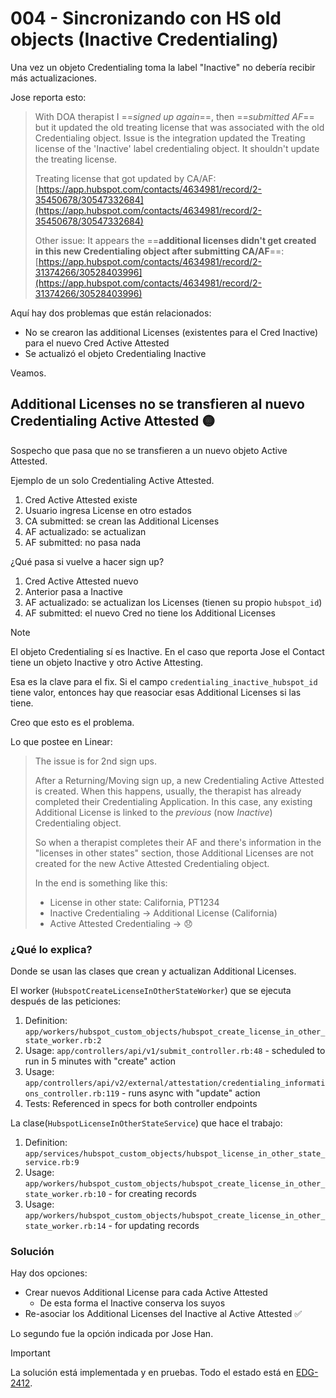# 004 - Sincronizando con HS old objects (Inactive Credentialing)

Una vez un objeto Credentialing toma la label "Inactive" no debería recibir más actualizaciones.

Jose reporta esto:

> With DOA therapist I ==_signed up again_==, then ==_submitted AF_== but it updated the old treating license that was associated with the old Credentialing object. Issue is the integration updated the Treating license of the 'Inactive' label credentialing object. It shouldn't update the treating license.  
>
> Treating license that got updated by CA/AF: [https://app.hubspot.com/contacts/4634981/record/2-35450678/30547332684](https://app.hubspot.com/contacts/4634981/record/2-35450678/30547332684)  
>
> Other issue: It appears the ==**additional licenses didn't get created in this new Credentialing object after submitting CA/AF**==: [https://app.hubspot.com/contacts/4634981/record/2-31374266/30528403996](https://app.hubspot.com/contacts/4634981/record/2-31374266/30528403996)

Aquí hay dos problemas que están relacionados:

- No se crearon las additional Licenses (existentes para el Cred Inactive) para el nuevo Cred Active Attested
- Se actualizó el objeto Credentialing Inactive

Veamos.

## Additional Licenses no se transfieren al nuevo Credentialing Active Attested 🟡

Sospecho que pasa que no se transfieren a un nuevo objeto Active Attested.

Ejemplo de un solo Credentialing Active Attested.

1. Cred Active Attested existe
2. Usuario ingresa License en otro estados
3. CA submitted: se crean las Additional Licenses
4. AF actualizado: se actualizan
5. AF submitted: no pasa nada

¿Qué pasa si vuelve a hacer sign up?

1. Cred Active Attested nuevo
2. Anterior pasa a Inactive
3. AF actualizado: se actualizan los Licenses (tienen su propio `hubspot_id`)
4. AF submitted: el nuevo Cred no tiene los Additional Licenses

> [!Note]
> El objeto Credentialing sí es Inactive. En el caso que reporta Jose el Contact tiene un objeto Inactive y otro Active Attesting.
>
> Esa es la clave para el fix. Si el campo `credentialing_inactive_hubspot_id` tiene valor, entonces hay que reasociar esas Additional Licenses si las tiene.

Creo que esto es el problema.

Lo que postee en Linear:

> The issue is for 2nd sign ups.
> 
> After a Returning/Moving sign up, a new Credentialing Active Attested is created. When this happens, usually, the therapist has already completed their Credentialing Application. In this case, any existing Additional License is linked to the _previous_ (now _Inactive_) Credentialing object.
> 
> So when a therapist completes their AF and there's information in the "licenses in other states" section, those Additional Licenses are not created for the new Active Attested Credentialing object.
> 
> In the end is something like this:
> 
>  - License in other state: California, PT1234
>  - Inactive Credentialing -> Additional License (California)
>  - Active Attested Credentialing -> 😞

### ¿Qué lo explica?

Donde se usan las clases que crean y actualizan Additional Licenses.

El worker (`HubspotCreateLicenseInOtherStateWorker`) que se ejecuta después de las peticiones:

  1. Definition: `app/workers/hubspot_custom_objects/hubspot_create_license_in_other_state_worker.rb:2`
  2. Usage: `app/controllers/api/v1/submit_controller.rb:48` - scheduled to run in 5 minutes with "create" action
  3. Usage: `app/controllers/api/v2/external/attestation/credentialing_informations_controller.rb:119` - runs async with "update" action
  4. Tests: Referenced in specs for both controller endpoints

La clase(`HubspotLicenseInOtherStateService`) que hace el trabajo:

  1. Definition: `app/services/hubspot_custom_objects/hubspot_license_in_other_state_service.rb:9`
  2. Usage: `app/workers/hubspot_custom_objects/hubspot_create_license_in_other_state_worker.rb:10` - for creating records
  3. Usage: `app/workers/hubspot_custom_objects/hubspot_create_license_in_other_state_worker.rb:14` - for updating records

### Solución

Hay dos opciones:

- Crear nuevos Additional License para cada Active Attested
	- De esta forma el Inactive conserva los suyos
- Re-asociar los Additional Licenses del Inactive al Active Attested ✅

Lo segundo fue la opción indicada por Jose Han.

> [!Important]
> La solución está implementada y en pruebas. Todo el estado está en [EDG-2412](https://linear.app/getluna/issue/EDG-2412/fix-additional-license-objects-not-being-created-after-af-submission).

